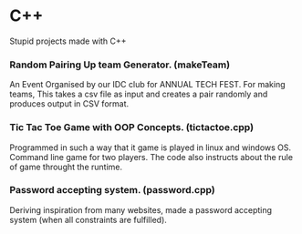 # C++
Stupid projects made with C++

### Random Pairing Up team Generator. (makeTeam)
   An Event Organised by our IDC club for ANNUAL TECH FEST.
   For making teams, This takes a csv file as input and creates a pair randomly and produces output in CSV format.
   
### Tic Tac Toe Game with OOP Concepts. (tictactoe.cpp)
   Programmed in such a way that it game is played in linux and windows OS.
   Command line game for two players. The code also instructs about the rule of game throught the runtime.

### Password accepting system. (password.cpp)
   Deriving inspiration from many websites, made a password accepting system (when all constraints are fulfilled).
